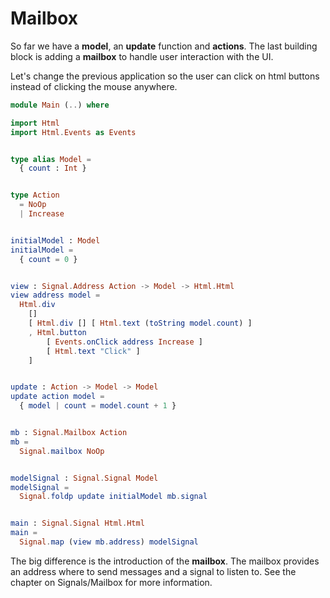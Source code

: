 # Mailbox

So far we have a __model__, an __update__ function and __actions__. The last building block is adding a __mailbox__ to handle user interaction with the UI.

Let's change the previous application so the user can click on html buttons instead of clicking the mouse anywhere.

```elm
module Main (..) where

import Html
import Html.Events as Events


type alias Model =
  { count : Int }


type Action
  = NoOp
  | Increase


initialModel : Model
initialModel =
  { count = 0 }


view : Signal.Address Action -> Model -> Html.Html
view address model =
  Html.div
    []
    [ Html.div [] [ Html.text (toString model.count) ]
    , Html.button
        [ Events.onClick address Increase ]
        [ Html.text "Click" ]
    ]


update : Action -> Model -> Model
update action model =
  { model | count = model.count + 1 }


mb : Signal.Mailbox Action
mb =
  Signal.mailbox NoOp


modelSignal : Signal.Signal Model
modelSignal =
  Signal.foldp update initialModel mb.signal


main : Signal.Signal Html.Html
main =
  Signal.map (view mb.address) modelSignal
```

The big difference is the introduction of the __mailbox__. The mailbox provides an address where to send messages and a signal to listen to. See the chapter on Signals/Mailbox for more information.
